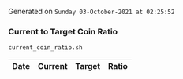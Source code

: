 Generated on `Sunday 03-October-2021 at 02:25:52`

### Current to Target Coin Ratio
`current_coin_ratio.sh`

Date|Current|Target|Ratio
---|---|---|---
